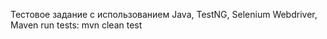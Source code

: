 Тестовое задание с использованием Java, TestNG, Selenium Webdriver, Maven 
run tests: mvn clean test
